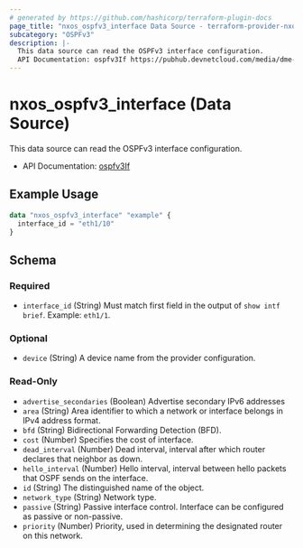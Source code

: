 ```yaml
---
# generated by https://github.com/hashicorp/terraform-plugin-docs
page_title: "nxos_ospfv3_interface Data Source - terraform-provider-nxos"
subcategory: "OSPFv3"
description: |-
  This data source can read the OSPFv3 interface configuration.
  API Documentation: ospfv3If https://pubhub.devnetcloud.com/media/dme-docs-10-2-2/docs/Routing%20and%20Forwarding/ospfv3:If/
---
```


# nxos_ospfv3_interface (Data Source)

This data source can read the OSPFv3 interface configuration.

- API Documentation: [ospfv3If](https://pubhub.devnetcloud.com/media/dme-docs-10-2-2/docs/Routing%20and%20Forwarding/ospfv3:If/)

## Example Usage

```terraform
data "nxos_ospfv3_interface" "example" {
  interface_id = "eth1/10"
}
```

<!-- schema generated by tfplugindocs -->
## Schema

### Required

- `interface_id` (String) Must match first field in the output of `show intf brief`. Example: `eth1/1`.

### Optional

- `device` (String) A device name from the provider configuration.

### Read-Only

- `advertise_secondaries` (Boolean) Advertise secondary IPv6 addresses
- `area` (String) Area identifier to which a network or interface belongs in IPv4 address format.
- `bfd` (String) Bidirectional Forwarding Detection (BFD).
- `cost` (Number) Specifies the cost of interface.
- `dead_interval` (Number) Dead interval, interval after which router declares that neighbor as down.
- `hello_interval` (Number) Hello interval, interval between hello packets that OSPF sends on the interface.
- `id` (String) The distinguished name of the object.
- `network_type` (String) Network type.
- `passive` (String) Passive interface control. Interface can be configured as passive or non-passive.
- `priority` (Number) Priority, used in determining the designated router on this network.
